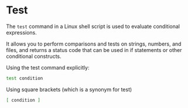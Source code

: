 # Test

The `test` command in a Linux shell script is used to evaluate conditional expressions.

It allows you to perform comparisons and tests on strings, numbers, and files, and returns a status code that can be used in if statements or other conditional constructs.

Using the test command explicitly:

```sh
test condition
```

Using square brackets (which is a synonym for test)

```sh
[ condition ]
```
